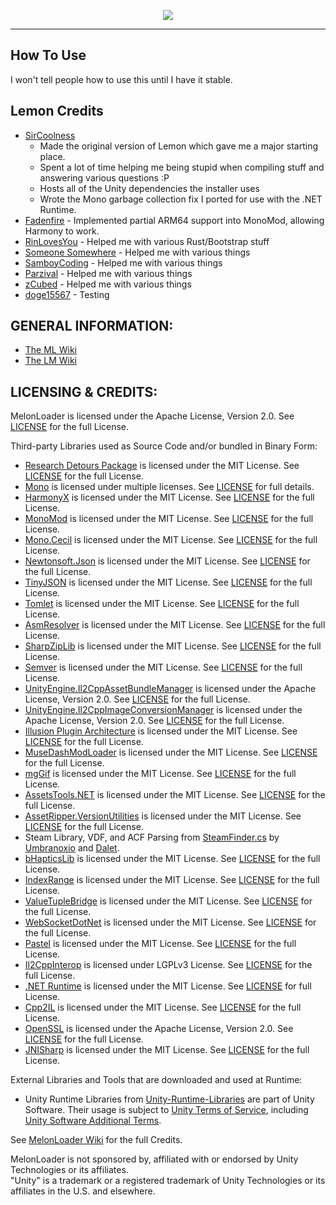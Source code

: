
<p align="center">
  <a href="#"><img src="https://i.imgur.com/mHA9aWD.png"></a>
</p>

---
## How To Use
I won't tell people how to use this until I have it stable.


## Lemon Credits
- [SirCoolness](https://github.com/SirCoolness)
  - Made the original version of Lemon which gave me a major starting place.
  - Spent a lot of time helping me being stupid when compiling stuff and answering various questions :P
  - Hosts all of the Unity dependencies the installer uses
  - Wrote the Mono garbage collection fix I ported for use with the .NET Runtime.
- [Fadenfire](https://github.com/Fadenfire) - Implemented partial ARM64 support into MonoMod, allowing Harmony to work. 
- [RinLovesYou](https://github.com/RinLovesYou) - Helped me with various Rust/Bootstrap stuff
- [Someone Somewhere](https://github.com/someonesomewheredev/) - Helped me with various things
- [SamboyCoding](https://github.com/SamboyCoding) - Helped me with various things
- [Parzival](https://github.com/Parzival-3141/) - Helped me with various things
- [zCubed](https://github.com/zCubed3/) - Helped me with various things
- [doge15567](https://github.com/doge15567) - Testing


## GENERAL INFORMATION:
- [The ML Wiki](https://melonwiki.xyz)
- [The LM Wiki](/../../wiki)

## LICENSING & CREDITS:

MelonLoader is licensed under the Apache License, Version 2.0. See [LICENSE](https://github.com/LavaGang/MelonLoader/blob/master/LICENSE.md) for the full License.

Third-party Libraries used as Source Code and/or bundled in Binary Form:
- [Research Detours Package](https://github.com/microsoft/Detours) is licensed under the MIT License. See [LICENSE](https://github.com/LavaGang/MelonLoader/blob/master/Bootstrap/Base/MSDetours/LICENSE.md) for the full License.
- [Mono](https://github.com/Unity-Technologies/mono) is licensed under multiple licenses. See [LICENSE](https://github.com/Unity-Technologies/mono/blob/unity-master/LICENSE) for full details.
- [HarmonyX](https://github.com/BepInEx/HarmonyX) is licensed under the MIT License. See [LICENSE](https://github.com/BepInEx/HarmonyX/blob/master/LICENSE) for the full License.
- [MonoMod](https://github.com/MonoMod/MonoMod) is licensed under the MIT License. See [LICENSE](https://github.com/MonoMod/MonoMod/blob/master/LICENSE) for the full License.
- [Mono.Cecil](https://github.com/jbevain/cecil) is licensed under the MIT License. See [LICENSE](https://github.com/jbevain/cecil/blob/master/LICENSE.txt) for the full License.
- [Newtonsoft.Json](https://github.com/JamesNK/Newtonsoft.Json) is licensed under the MIT License. See [LICENSE](https://github.com/JamesNK/Newtonsoft.Json/blob/master/LICENSE.md) for the full License.
- [TinyJSON](https://github.com/pbhogan/TinyJSON) is licensed under the MIT License. See [LICENSE](https://github.com/LavaGang/MelonLoader/blob/master/MelonLoader/TinyJSON/LICENSE.md) for the full License.
- [Tomlet](https://github.com/SamboyCoding/Tomlet) is licensed under the MIT License. See [LICENSE](https://github.com/SamboyCoding/Tomlet/blob/master/LICENSE) for the full License.
- [AsmResolver](https://github.com/Washi1337/AsmResolver) is licensed under the MIT License. See [LICENSE](https://github.com/Washi1337/AsmResolver/blob/master/LICENSE.md) for the full License.
- [SharpZipLib](https://github.com/icsharpcode/SharpZipLib) is licensed under the MIT License. See [LICENSE](https://github.com/LavaGang/MelonLoader/blob/master/MelonLoader/SharpZipLib/LICENSE.txt) for the full License.
- [Semver](https://github.com/maxhauser/semver) is licensed under the MIT License. See [LICENSE](https://github.com/maxhauser/semver/blob/master/License.txt) for the full License.
- [UnityEngine.Il2CppAssetBundleManager](https://github.com/LavaGang/UnityEngine.Il2CppAssetBundleManager) is licensed under the Apache License, Version 2.0. See [LICENSE](https://github.com/LavaGang/UnityEngine.Il2CppAssetBundleManager/blob/master/LICENSE.md) for the full License.
- [UnityEngine.Il2CppImageConversionManager](https://github.com/LavaGang/UnityEngine.Il2CppImageConversionManager) is licensed under the Apache License, Version 2.0. See [LICENSE](https://github.com/LavaGang/UnityEngine.Il2CppImageConversionManager/blob/master/LICENSE.md) for the full License.
- [Illusion Plugin Architecture](https://github.com/Eusth/IPA) is licensed under the MIT License. See [LICENSE](https://github.com/Eusth/IPA/blob/master/LICENSE) for the full License.
- [MuseDashModLoader](https://github.com/mo10/MuseDashModLoader) is licensed under the MIT License. See [LICENSE](https://github.com/mo10/MuseDashModLoader/blob/master/LICENSE) for the full License.
- [mgGif](https://github.com/gwaredd/mgGif) is licensed under the MIT License. See [LICENSE](https://github.com/gwaredd/mgGif/blob/main/LICENSE) for the full License.
- [AssetsTools.NET](https://github.com/nesrak1/AssetsTools.NET) is licensed under the MIT License. See [LICENSE](https://github.com/nesrak1/AssetsTools.NET/blob/master/LICENSE) for the full License.
- [AssetRipper.VersionUtilities](https://github.com/AssetRipper/VersionUtilities) is licensed under the MIT License. See [LICENSE](https://github.com/AssetRipper/VersionUtilities/blob/master/License.md) for the full License.
- Steam Library, VDF, and ACF Parsing from [SteamFinder.cs](https://github.com/Umbranoxio/BeatSaberModInstaller/blob/master/BeatSaberModManager/Dependencies/SteamFinder.cs) by [Umbranoxio](https://github.com/Umbranoxio) and [Dalet](https://github.com/Dalet).
- [bHapticsLib](https://github.com/HerpDerpinstine/bHapticsLib) is licensed under the MIT License. See [LICENSE](https://github.com/HerpDerpinstine/bHapticsLib/blob/master/LICENSE.md) for the full License. 
- [IndexRange](https://github.com/bgrainger/IndexRange) is licensed under the MIT License. See [LICENSE](https://github.com/bgrainger/IndexRange/blob/master/LICENSE) for the full License.  
- [ValueTupleBridge](https://github.com/OrangeCube/MinimumAsyncBridge) is licensed under the MIT License. See [LICENSE](https://github.com/OrangeCube/MinimumAsyncBridge/blob/master/LICENSE) for the full License.  
- [WebSocketDotNet](https://github.com/SamboyCoding/WebSocketDotNet) is licensed under the MIT License. See [LICENSE](https://github.com/SamboyCoding/WebSocketDotNet/blob/master/LICENSE) for the full License.
- [Pastel](https://github.com/silkfire/Pastel) is licensed under the MIT License. See [LICENSE](https://github.com/silkfire/Pastel/blob/master/LICENSE) for the full License.
- [Il2CppInterop](https://github.com/BepInEx/Il2CppInterop) is licensed under LGPLv3 License. See [LICENSE](https://github.com/BepInEx/Il2CppInterop/blob/master/LICENSE) for the full License.
- [.NET Runtime](https://github.com/dotnet/runtime) is licensed under the MIT License. See [LICENSE](https://github.com/dotnet/runtime/blob/main/LICENSE.TXT) for full License.
- [Cpp2IL](https://github.com/SamboyCoding/Cpp2IL) is licensed under the MIT License. See [LICENSE](https://github.com/SamboyCoding/Cpp2IL/blob/master/LICENSE) for the full License.
- [OpenSSL](https://github.com/openssl/openssl) is licensed under the Apache License, Version 2.0. See [LICENSE](https://github.com/openssl/openssl/blob/master/LICENSE.txt) for the full License.
- [JNISharp](https://github.com/WarrenUlrich/JNISharp) is licensed under the MIT License. See [LICENSE](https://github.com/WarrenUlrich/JNISharp/blob/master/LICENSE) for the full License.

External Libraries and Tools that are downloaded and used at Runtime:
- Unity Runtime Libraries from [Unity-Runtime-Libraries](https://github.com/LavaGang/Unity-Runtime-Libraries) are part of Unity Software.
Their usage is subject to [Unity Terms of Service](https://unity3d.com/legal/terms-of-service), including [Unity Software Additional Terms](https://unity3d.com/legal/terms-of-service/software).

See [MelonLoader Wiki](https://melonwiki.xyz/#/credits) for the full Credits.

MelonLoader is not sponsored by, affiliated with or endorsed by Unity Technologies or its affiliates.  
"Unity" is a trademark or a registered trademark of Unity Technologies or its affiliates in the U.S. and elsewhere.
